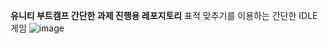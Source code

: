**유니티 부트캠프 간단한 과제 진행용 레포지토리**
표적 맞추기를 이용하는 간단한 IDLE 게임
![image](https://github.com/user-attachments/assets/b9861ef6-2b98-46b4-a77d-c9772b7f4158)
